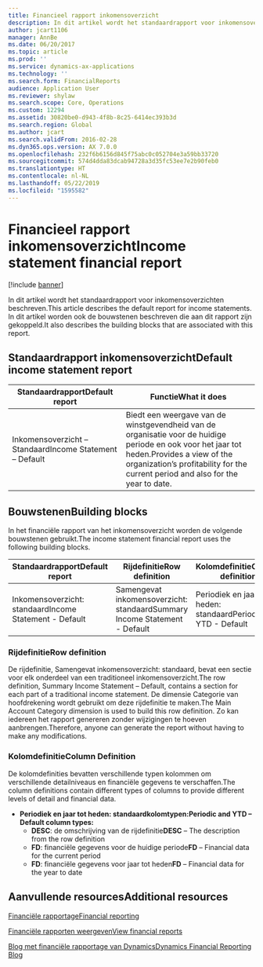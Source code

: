 ```yaml
---
title: Financieel rapport inkomensoverzicht
description: In dit artikel wordt het standaardrapport voor inkomensoverzichten beschreven. In dit artikel worden ook de bouwstenen beschreven die aan dit rapport zijn gekoppeld.
author: jcart1106
manager: AnnBe
ms.date: 06/20/2017
ms.topic: article
ms.prod: ''
ms.service: dynamics-ax-applications
ms.technology: ''
ms.search.form: FinancialReports
audience: Application User
ms.reviewer: shylaw
ms.search.scope: Core, Operations
ms.custom: 12294
ms.assetid: 30820be0-d943-4f8b-8c25-6414ec393b3d
ms.search.region: Global
ms.author: jcart
ms.search.validFrom: 2016-02-28
ms.dyn365.ops.version: AX 7.0.0
ms.openlocfilehash: 232f6b6156d845f75abc0c052704e3a59bb33720
ms.sourcegitcommit: 574d4dda83dcab94728a3d35fc53ee7e2b90feb0
ms.translationtype: HT
ms.contentlocale: nl-NL
ms.lasthandoff: 05/22/2019
ms.locfileid: "1595582"
---
```

# <a name="income-statement-financial-report"></a><span data-ttu-id="cad38-104">Financieel rapport inkomensoverzicht</span><span class="sxs-lookup"><span data-stu-id="cad38-104">Income statement financial report</span></span>

[!include [banner](../includes/banner.md)]

<span data-ttu-id="cad38-105">In dit artikel wordt het standaardrapport voor inkomensoverzichten beschreven.</span><span class="sxs-lookup"><span data-stu-id="cad38-105">This article describes the default report for income statements.</span></span> <span data-ttu-id="cad38-106">In dit artikel worden ook de bouwstenen beschreven die aan dit rapport zijn gekoppeld.</span><span class="sxs-lookup"><span data-stu-id="cad38-106">It also describes the building blocks that are associated with this report.</span></span> 

<a name="default-income-statement-report"></a><span data-ttu-id="cad38-107">Standaardrapport inkomensoverzicht</span><span class="sxs-lookup"><span data-stu-id="cad38-107">Default income statement report</span></span>
-------------------------------

| <span data-ttu-id="cad38-108">Standaardrapport</span><span class="sxs-lookup"><span data-stu-id="cad38-108">Default report</span></span>             | <span data-ttu-id="cad38-109">Functie</span><span class="sxs-lookup"><span data-stu-id="cad38-109">What it does</span></span>                                                                                              |
|----------------------------|-----------------------------------------------------------------------------------------------------------|
| <span data-ttu-id="cad38-110">Inkomensoverzicht – Standaard</span><span class="sxs-lookup"><span data-stu-id="cad38-110">Income Statement – Default</span></span> | <span data-ttu-id="cad38-111">Biedt een weergave van de winstgevendheid van de organisatie voor de huidige periode en ook voor het jaar tot heden.</span><span class="sxs-lookup"><span data-stu-id="cad38-111">Provides a view of the organization’s profitability for the current period and also for the year to date.</span></span> |

## <a name="building-blocks"></a><span data-ttu-id="cad38-112">Bouwstenen</span><span class="sxs-lookup"><span data-stu-id="cad38-112">Building blocks</span></span>
<span data-ttu-id="cad38-113">In het financiële rapport van het inkomensoverzicht worden de volgende bouwstenen gebruikt.</span><span class="sxs-lookup"><span data-stu-id="cad38-113">The income statement financial report uses the following building blocks.</span></span>

| <span data-ttu-id="cad38-114">Standaardrapport</span><span class="sxs-lookup"><span data-stu-id="cad38-114">Default report</span></span>             | <span data-ttu-id="cad38-115">Rijdefinitie</span><span class="sxs-lookup"><span data-stu-id="cad38-115">Row definition</span></span>                     | <span data-ttu-id="cad38-116">Kolomdefinitie</span><span class="sxs-lookup"><span data-stu-id="cad38-116">Column definition</span></span>          |
|----------------------------|------------------------------------|----------------------------|
| <span data-ttu-id="cad38-117">Inkomensoverzicht: standaard</span><span class="sxs-lookup"><span data-stu-id="cad38-117">Income Statement - Default</span></span> | <span data-ttu-id="cad38-118">Samengevat inkomensoverzicht: standaard</span><span class="sxs-lookup"><span data-stu-id="cad38-118">Summary Income Statement - Default</span></span> | <span data-ttu-id="cad38-119">Periodiek en jaar tot heden: standaard</span><span class="sxs-lookup"><span data-stu-id="cad38-119">Periodic and YTD - Default</span></span> |

### <a name="row-definition"></a><span data-ttu-id="cad38-120">Rijdefinitie</span><span class="sxs-lookup"><span data-stu-id="cad38-120">Row definition</span></span>

<span data-ttu-id="cad38-121">De rijdefinitie, Samengevat inkomensoverzicht: standaard, bevat een sectie voor elk onderdeel van een traditioneel inkomensoverzicht.</span><span class="sxs-lookup"><span data-stu-id="cad38-121">The row definition, Summary Income Statement – Default, contains a section for each part of a traditional income statement.</span></span> <span data-ttu-id="cad38-122">De dimensie Categorie van hoofdrekening wordt gebruikt om deze rijdefinitie te maken.</span><span class="sxs-lookup"><span data-stu-id="cad38-122">The Main Account Category dimension is used to build this row definition.</span></span> <span data-ttu-id="cad38-123">Zo kan iedereen het rapport genereren zonder wijzigingen te hoeven aanbrengen.</span><span class="sxs-lookup"><span data-stu-id="cad38-123">Therefore, anyone can generate the report without having to make any modifications.</span></span>

### <a name="column-definition"></a><span data-ttu-id="cad38-124">Kolomdefinitie</span><span class="sxs-lookup"><span data-stu-id="cad38-124">Column Definition</span></span>

<span data-ttu-id="cad38-125">De kolomdefinities bevatten verschillende typen kolommen om verschillende detailniveaus en financiële gegevens te verschaffen.</span><span class="sxs-lookup"><span data-stu-id="cad38-125">The column definitions contain different types of columns to provide different levels of detail and financial data.</span></span>

-   <span data-ttu-id="cad38-126">**Periodiek en jaar tot heden: standaardkolomtypen:**</span><span class="sxs-lookup"><span data-stu-id="cad38-126">**Periodic and YTD – Default column types:**</span></span>
    -   <span data-ttu-id="cad38-127">**DESC**: de omschrijving van de rijdefinitie</span><span class="sxs-lookup"><span data-stu-id="cad38-127">**DESC** – The description from the row definition</span></span>
    -   <span data-ttu-id="cad38-128">**FD**: financiële gegevens voor de huidige periode</span><span class="sxs-lookup"><span data-stu-id="cad38-128">**FD** – Financial data for the current period</span></span>
    -   <span data-ttu-id="cad38-129">**FD**: financiële gegevens voor jaar tot heden</span><span class="sxs-lookup"><span data-stu-id="cad38-129">**FD** – Financial data for the year to date</span></span>



<a name="additional-resources"></a><span data-ttu-id="cad38-130">Aanvullende resources</span><span class="sxs-lookup"><span data-stu-id="cad38-130">Additional resources</span></span>
--------

[<span data-ttu-id="cad38-131">Financiële rapportage</span><span class="sxs-lookup"><span data-stu-id="cad38-131">Financial reporting</span></span>](financial-reporting-getting-started.md)

[<span data-ttu-id="cad38-132">Financiële rapporten weergeven</span><span class="sxs-lookup"><span data-stu-id="cad38-132">View financial reports</span></span>](view-financial-reports.md)

[<span data-ttu-id="cad38-133">Blog met financiële rapportage van Dynamics</span><span class="sxs-lookup"><span data-stu-id="cad38-133">Dynamics Financial Reporting Blog</span></span>](https://blogs.msdn.com/b/dynamics_financial_reporting/)



